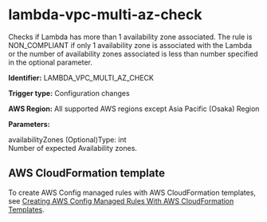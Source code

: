 # lambda\-vpc\-multi\-az\-check<a name="lambda-vpc-multi-az-check"></a>

Checks if Lambda has more than 1 availability zone associated\. The rule is NON\_COMPLIANT if only 1 availability zone is associated with the Lambda or the number of availability zones associated is less than number specified in the optional parameter\. 

**Identifier:** LAMBDA\_VPC\_MULTI\_AZ\_CHECK

**Trigger type:** Configuration changes

**AWS Region:** All supported AWS regions except Asia Pacific \(Osaka\) Region

**Parameters:**

availabilityZones \(Optional\)Type: int  
Number of expected Availability zones\.

## AWS CloudFormation template<a name="w76aac11c31c17b7d337c15"></a>

To create AWS Config managed rules with AWS CloudFormation templates, see [Creating AWS Config Managed Rules With AWS CloudFormation Templates](aws-config-managed-rules-cloudformation-templates.md)\.